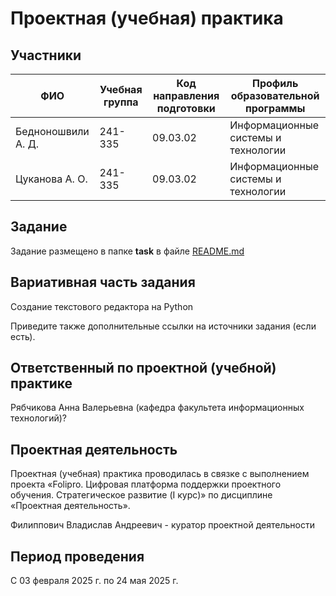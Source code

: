 # Проектная (учебная) практика
## Участники
|ФИО|Учебная группа|Код направления подготовки|Профиль образовательной программы|
|------------|---------|------|-------|
|Бедноношвили А. Д.|241-335|09.03.02|Информационные системы и технологии|
|Цуканова А. О.|241-335|09.03.02|Информационные системы и технологии|
## Задание
Задание размещено в папке **task** в файле [README.md]()
## Вариативная часть задания
Создание текстового редактора на Python

Приведите также дополнительные ссылки на источники задания (если есть).
## Ответственный по проектной (учебной) практике
 Рябчикова Анна Валерьевна (кафедра факультета информационных технологий)? 
## Проектная деятельность
Проектная (учебная) практика проводилась в связке с выполнением проекта «Folipro. Цифровая платформа поддержки проектного обучения. Стратегическое развитие (I курс)» по дисциплине «Проектная деятельность».

Филиппович Владислав Андреевич - куратор проектной деятельности

## Период проведения
С 03 февраля 2025 г. по 24 мая 2025 г.